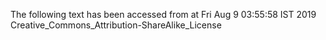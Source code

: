 The following text has been accessed from at Fri Aug 9 03:55:58 IST 2019
Creative_Commons_Attribution-ShareAlike_License
